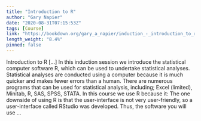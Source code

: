 ```yaml
---
title: "Introduction to R"
author: "Gary Napier"
date: "2020-08-31T07:15:53Z"
tags: [Course]
link: "https://bookdown.org/gary_a_napier/induction_-_introduction_to_r/"
length_weight: "8.4%"
pinned: false
---
```


Introduction to R [...] In this induction session we introduce the statistical computer software R, which can be used to undertake statistical analyses. Statistical analyses are conducted using a computer because it is much quicker and makes fewer errors than a human. There are numerous programs that can be used for statistical analysis, including; Excel (limited), Minitab, R, SAS, SPSS, STATA. In this course we use R because it: The one downside of using R is that the user-interface is not very user-friendly, so a user-interface called RStudio was developed. Thus, the software you will use ...

